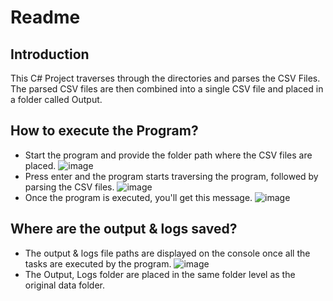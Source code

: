 # Readme

## Introduction
This C# Project traverses through the directories and parses the CSV Files. The parsed CSV files are then combined into a single CSV file and placed in a folder called Output.

## How to execute the Program?
- Start the program and provide the folder path where the CSV files are placed.
![image](https://github.com/A00472830/A00472830_MCDA5510/assets/144333687/d04a210d-bdd6-4a58-a139-670214b04819)
- Press enter and the program starts traversing the program, followed by parsing the CSV files.
![image](https://github.com/A00472830/A00472830_MCDA5510/assets/144333687/48e518c5-5b11-47a6-af73-25c02a2bfcac)
- Once the program is executed, you'll get this message.
![image](https://github.com/A00472830/A00472830_MCDA5510/assets/144333687/5e724853-da54-41a8-aa9b-89901d17ab24)

## Where are the output & logs saved?
- The output & logs file paths are displayed on the console once all the tasks are executed by the program.
![image](https://github.com/A00472830/A00472830_MCDA5510/assets/144333687/cb3e3143-678c-4937-a633-0657bec5b2ba)
- The Output, Logs folder are placed in the same folder level as the original data folder.
